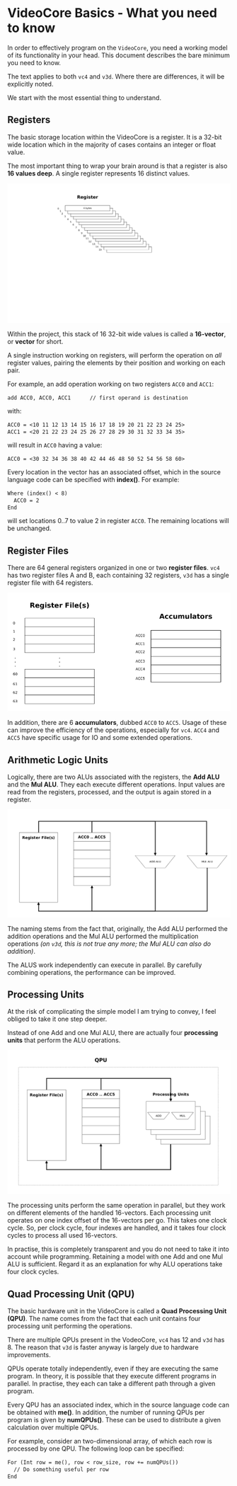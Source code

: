 # VideoCore Basics - What you need to know

In order to effectively program on the `VideoCore`, you need a working model of its functionality
in your head. This document describes the bare minimum you need to know.

The text applies to both `vc4` and `v3d`. Where there are differences, it will be explicitly noted.

We start with the most essential thing to understand.


## Registers

The basic storage location within the VideoCore is a register. It is a 32-bit wide location which
in the majority of cases contains an integer or float value.

The most important thing to wrap your brain around is that a register is also **16 values deep**.
A single register represents 16 distinct values.

![Register](./images/basics/register.png)

Within the project, this stack of 16 32-bit wide values is called a **16-vector**, or **vector** for short.

A single instruction working on registers, will perform the operation on *all* register values, pairing
the elements by their position and working on each pair.

For example, an add operation working on two registers `ACC0` and `ACC1`:

    add ACC0, ACC0, ACC1      // first operand is destination
	
with:

    ACC0 = <10 11 12 13 14 15 16 17 18 19 20 21 22 23 24 25>
	ACC1 = <20 21 22 23 24 25 26 27 28 29 30 31 32 33 34 35>

will result in `ACC0` having a value:

    ACC0 = <30 32 34 36 38 40 42 44 46 48 50 52 54 56 58 60>

Every location in the vector has an associated offset, which in the source language code can be
specified with **index()**. For example:

    Where (index() < 8)
      ACC0 = 2
    End
   
will set locations 0..7 to value 2 in register `ACC0`. The remaining locations will be unchanged.


## Register Files

There are 64 general registers organized in one or two **register files**. `vc4` has two register files
A and B, each containing 32 registers, `v3d` has a single register file with 64 registers.


![Register File(s) and accumulators](./images/basics/registers.png)

In addition, there are 6 **accumulators**, dubbed `ACC0` to `ACC5`. Usage of these can improve the
efficiency of the operations, especially for `vc4`. `ACC4` and `ACC5` have specific usage for IO and
some extended operations.


## Arithmetic Logic Units

Logically, there are two ALUs associated with the registers, the **Add ALU** and the **Mul ALU**.
They each execute different operations. Input values are read from the registers, processed, and
the output is again stored in a register.

![Arithmetic Logic Units](./images/basics/alus.png)

The naming stems from the fact that, originally, the Add ALU
performed the addition operations and the Mul ALU performed the multiplication operations
*(on `v3d`, this is not true any more; the Mul ALU can also do addition)*.

The ALUS work independently can execute in parallel. By carefully combining operations,
the performance can be improved.


## Processing Units

At the risk of complicating the simple model I am trying to convey, I feel obliged to take it one step
deeper.

Instead of one Add and one Mul ALU, there are actually four **processing units** that perform the ALU operations.

![Arithmetic Logic Units](./images/basics/processing_units.png)

The processing units perform the same operation in parallel, but they work on different elements of the handled 16-vectors.
Each processing unit operates on one index offset of the 16-vectors per go. This takes one clock cycle.
So, per clock cycle, four indexes are handled, and it takes four clock cycles to process all used 16-vectors.

In practise, this is completely transparent and you do not need to take it into account while programming. Retaining a model
with one Add and one Mul ALU is sufficient. Regard it as an explanation for why ALU operations take four clock cycles.


## Quad Processing Unit (QPU)

The basic hardware unit in the VideoCore is called a **Quad Processing Unit (QPU)**.
The name comes from the fact that each unit contains four processing unit performing the operations.

There are multiple QPUs present in the VodeoCore, `vc4` has 12 and `v3d` has 8.
The reason that `v3d` is faster anyway is largely due to hardware improvements.

QPUs operate totally independently, even if they are executing the same program.
In theory, it is possible that they execute different programs in parallel.
In practise, they each can take a different path through a given program.

Every QPU has an associated index, which in the source language code can be
obtained with **me()**. In addition, the number of running QPUs per program is given by **numQPUs()**.
These can be used to distribute a given calculation over multiple QPUs.

For example, consider an two-dimensional array, of which each row is processed by one QPU.
The following loop can be specified:

    For (Int row = me(), row < row_size, row += numQPUs())
	  // Do something useful per row
	End

